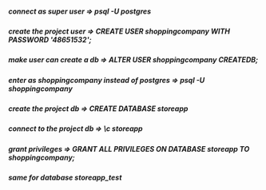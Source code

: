 ##### connect as super user => psql -U postgres

##### create the project user => CREATE USER shoppingcompany WITH PASSWORD '48651532';

##### make user can create a db => ALTER USER shoppingcompany CREATEDB;

##### enter as shoppingcompany instead of postgres => psql -U shoppingcompany

##### create the project db => CREATE DATABASE storeapp

##### connect to the project db => \c storeapp

##### grant privileges => GRANT ALL PRIVILEGES ON DATABASE storeapp TO shoppingcompany;

##### same for database storeapp_test
